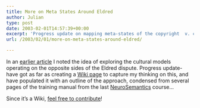 ```yaml
---
title: More on Meta States Around Eldred
author: Julian
type: post
date: 2003-02-01T14:57:39+00:00
excerpt: 'Progress update on mapping meta-states of the copyright  v. creative commons debate'
url: /2003/02/01/more-on-meta-states-around-eldred/

---
```

In an [earlier article][1] I noted the idea of exploring the cultural models operating on the opposite sides of the Eldred dispute. Progress update- have got as far as creating a [Wiki page][2] to capture my thinking on this, and have populated it with an outline of the approach, condensed from several pages of the training manual from the last [NeuroSemantics][3] course&#8230; 

Since it&#8217;s a Wiki, [feel free to contribute][4]!

 [1]: https://www.synesthesia.co.uk/blog/archives/nlp_ns/000132.php
 [2]: https://www.synesthesia.co.uk/cgi-bin/view.cgi/Nlp/MetaStatesAroundEldred
 [3]: https://www.neurosemantics.com/
 [4]: https://twiki.org/cgi-bin/view/TWiki/WikiCulture
